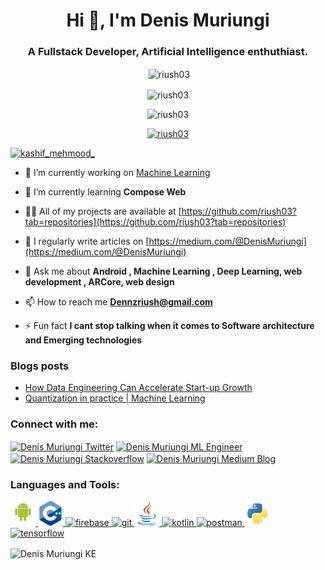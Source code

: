 <h1 align="center">Hi 👋, I'm Denis Muriungi</h1>
<h3 align="center">A Fullstack Developer, Artificial Intelligence enthuthiast.</h3>


<p align="center">&nbsp;<img align="center" src="https://github-readme-stats.vercel.app/api?username=riush03&show_icons=true&locale=en" alt="riush03" /></p>


<p align="center"><img align="center" src="https://github-readme-stats.vercel.app/api/top-langs?username=riush03&show_icons=true&locale=en&layout=compact" alt="riush03" /></p>



<p align="center"> <img src="https://komarev.com/ghpvc/?username=riush03&label=Profile%20views&color=0e75b6&style=flat" alt="riush03" /> </p>

<p align="center"> <a href="https://github.com/ryo-ma/github-profile-trophy"><img src="https://github-profile-trophy.vercel.app/?username=riush03" alt="riush03" /></a> </p>

<p align="left"> <a href="https://twitter.com/kashif_mehmood_" target="blank"><img src="https://img.shields.io/twitter/follow/kashif_mehmood_?logo=twitter&style=for-the-badge" alt="kashif_mehmood_" /></a> </p>

- 🔭 I’m currently working on [Machine Learning](https://kaggle.com)

- 🌱 I’m currently learning **Compose Web**

- 👨‍💻 All of my projects are available at [https://github.com/riush03?tab=repositories](https://github.com/riush03?tab=repositories)

- 📝 I regularly write articles on [https://medium.com/@DenisMuriungi](https://medium.com/@DenisMuriungi)

- 💬 Ask me about **Android , Machine Learning , Deep Learning, web development , ARCore, web design**

- 📫 How to reach me **Dennzriush@gmail.com**

- ⚡ Fun fact **I cant stop talking when it comes to Software architecture and Emerging technologies**

### Blogs posts
<!-- BLOG-POST-LIST:START -->
- [How Data Engineering Can Accelerate Start-up Growth](https://medium.com/@DenisMuriungi/how-data-engineering-can-accelerate-start-up-growth-aeb5d3e31dae)
- [Quantization in practice | Machine Learning](https://medium.com/@DenisMuriungi/quantization-in-practice-machine-learning-c2611863e553)
<!-- BLOG-POST-LIST:END -->
<h3 align="left">Connect with me:</h3>
<p align="left">
<a href="https://twitter.com/ViralNe94104639" target="blank"><img align="center" src="https://raw.githubusercontent.com/rahuldkjain/github-profile-readme-generator/master/src/images/icons/Social/twitter.svg" alt="Denis Muriungi Twitter" height="30" width="40" /></a>
<a href="https://www.linkedin.com/in/denis-muriungi9872183/" target="blank"><img align="center" src="https://raw.githubusercontent.com/rahuldkjain/github-profile-readme-generator/master/src/images/icons/Social/linked-in-alt.svg" alt="Denis Muriungi ML Engineer" height="30" width="40" /></a>
<a href="https://stackoverflow.com/users/15528323/denis-muriungi" target="blank"><img align="center" src="https://raw.githubusercontent.com/rahuldkjain/github-profile-readme-generator/master/src/images/icons/Social/stack-overflow.svg" alt="Denis Muriungi Stackoverflow" height="30" width="40" /></a>
<a href="https://medium.com/@DenisMuriungi" target="blank"><img align="center" src="https://raw.githubusercontent.com/rahuldkjain/github-profile-readme-generator/master/src/images/icons/Social/medium.svg" alt="Denis Muriungi Medium Blog" height="30" width="40" /></a>
</p>

<h3 align="left">Languages and Tools:</h3>
<p align="left"> <a href="https://developer.android.com" target="_blank"> <img src="https://raw.githubusercontent.com/devicons/devicon/master/icons/android/android-original-wordmark.svg" alt="android" width="40" height="40"/> </a> <a href="https://www.w3schools.com/cpp/" target="_blank"> <img src="https://raw.githubusercontent.com/devicons/devicon/master/icons/cplusplus/cplusplus-original.svg" alt="cplusplus" width="40" height="40"/> </a> <a href="https://firebase.google.com/" target="_blank"> <img src="https://www.vectorlogo.zone/logos/firebase/firebase-icon.svg" alt="firebase" width="40" height="40"/> </a> <a href="https://git-scm.com/" target="_blank"> <img src="https://www.vectorlogo.zone/logos/git-scm/git-scm-icon.svg" alt="git" width="40" height="40"/> </a> <a href="https://www.java.com" target="_blank"> <img src="https://raw.githubusercontent.com/devicons/devicon/master/icons/java/java-original.svg" alt="java" width="40" height="40"/> </a> <a href="https://kotlinlang.org" target="_blank"> <img src="https://www.vectorlogo.zone/logos/kotlinlang/kotlinlang-icon.svg" alt="kotlin" width="40" height="40"/> </a> <a href="https://postman.com" target="_blank"> <img src="https://www.vectorlogo.zone/logos/getpostman/getpostman-icon.svg" alt="postman" width="40" height="40"/> </a> <a href="https://www.python.org" target="_blank"> <img src="https://raw.githubusercontent.com/devicons/devicon/master/icons/python/python-original.svg" alt="python" width="40" height="40"/> </a> <a href="https://www.tensorflow.org" target="_blank"> <img src="https://www.vectorlogo.zone/logos/tensorflow/tensorflow-icon.svg" alt="tensorflow" width="40" height="40"/> </a> </p>


<p><img align="center" src="https://github-readme-streak-stats.herokuapp.com/?user=kashif-e&" alt="Denis Muriungi KE" /></p>
